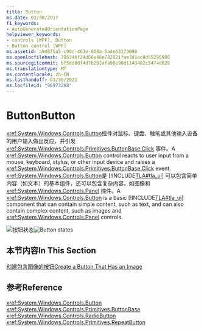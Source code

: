 ```yaml
---
title: Button
ms.date: 03/30/2017
f1_keywords:
- AutoGeneratedOrientationPage
helpviewer_keywords:
- controls [WPF], Button
- Button control [WPF]
ms.assetid: a9d8f5a5-c98c-463e-808a-5a4e63173098
ms.openlocfilehash: 785346f24d66e46e782921fae3d1ec8d55296980
ms.sourcegitcommit: bf5dd80f4d7b202afa90e90d1148402c5474d826
ms.translationtype: MT
ms.contentlocale: zh-CN
ms.lasthandoff: 03/30/2021
ms.locfileid: "96973268"
---
```

# <a name="button"></a><span data-ttu-id="081ee-102">Button</span><span class="sxs-lookup"><span data-stu-id="081ee-102">Button</span></span>
<span data-ttu-id="081ee-103"><xref:System.Windows.Controls.Button>控件对鼠标、键盘、触笔或其他输入设备的用户输入做出反应，并引发 <xref:System.Windows.Controls.Primitives.ButtonBase.Click> 事件。</span><span class="sxs-lookup"><span data-stu-id="081ee-103">A <xref:System.Windows.Controls.Button> control reacts to user input from a mouse, keyboard, stylus, or other input device and raises a <xref:System.Windows.Controls.Primitives.ButtonBase.Click> event.</span></span> <span data-ttu-id="081ee-104"><xref:System.Windows.Controls.Button>是 [!INCLUDE[TLA#tla_ui](../../../includes/tlasharptla-ui-md.md)] 可以包含简单内容（如文本）的基本组件，还可以包含复杂内容，如图像和 <xref:System.Windows.Controls.Panel> 控件。</span><span class="sxs-lookup"><span data-stu-id="081ee-104">A <xref:System.Windows.Controls.Button> is a basic [!INCLUDE[TLA#tla_ui](../../../includes/tlasharptla-ui-md.md)] component that can contain simple content, such as text, and can also contain complex content, such as images and <xref:System.Windows.Controls.Panel> controls.</span></span>  
  
 <span data-ttu-id="081ee-105">![按钮状态](./media/ss-ctl-buttons.png "SS_CTL_buttons")</span><span class="sxs-lookup"><span data-stu-id="081ee-105">![Button states](./media/ss-ctl-buttons.png "SS_CTL_buttons")</span></span>  
  
## <a name="in-this-section"></a><span data-ttu-id="081ee-106">本节内容</span><span class="sxs-lookup"><span data-stu-id="081ee-106">In This Section</span></span>  
 [<span data-ttu-id="081ee-107">创建包含图像的按钮</span><span class="sxs-lookup"><span data-stu-id="081ee-107">Create a Button That Has an Image</span></span>](how-to-create-a-button-that-has-an-image.md)  
  
## <a name="reference"></a><span data-ttu-id="081ee-108">参考</span><span class="sxs-lookup"><span data-stu-id="081ee-108">Reference</span></span>  
 <xref:System.Windows.Controls.Button>  
 <xref:System.Windows.Controls.Primitives.ButtonBase>  
 <xref:System.Windows.Controls.RadioButton>  
 <xref:System.Windows.Controls.Primitives.RepeatButton>
